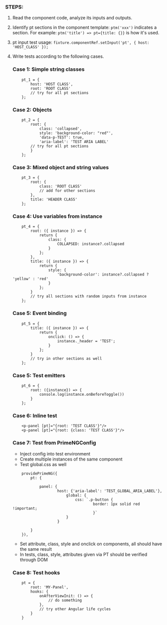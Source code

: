 ### STEPS:
1. Read the component code, analyze its inputs and outputs.
2. Identify pt sections in the component template: ```ptm('xxx')``` indicates a section. For example: ```ptm('title') => pt={title: {}}``` is how it's used.
3. pt input test usage: ```fixture.componentRef.setInput('pt', { host: 'HOST_CLASS' });```
4. Write tests according to the following cases.

    ### Case 1: Simple string classes
    ```
        pt_1 = {
            host: 'HOST CLASS',
            root: 'ROOT CLASS'
            // try for all pt sections
        };
    ```

    ### Case 2: Objects
    ```
        pt_2 = {
            root: {
                class: 'collapsed',
                style: 'background-color: "red"',
                'data-p-TEST': true,
                'aria-label': 'TEST ARIA LABEL'
            // try for all pt sections
            }
        };
    ```

    ### Case 3: Mixed object and string values
    ```
        pt_3 = {
            root: {
                class: 'ROOT CLASS'
                // add for other sections
            },
            title: 'HEADER CLASS'
        };
    ```

    ### Case 4: Use variables from instance
    ```
        pt_4 = {
            root: ({ instance }) => {
                return {
                    class: {
                        COLLAPSED: instance?.collapsed
                    }
                };
            },
            title: ({ instance }) => {
                return {
                    style: {
                        'background-color': instance?.collapsed ? 'yellow' : 'red'
                    }
                };
            }
            // try all sections with random inputs from instance
        };
    ```

    ### Case 5: Event binding
    ```
        pt_5 = {
            title: ({ instance }) => {
                return {
                    onclick: () => {
                        instance._header = 'TEST';
                    }
                };
            }
            // try in other sections as well
        };
    ```

    ### Case 5: Test emitters
    ```
        pt_6 = {
            root: ({instance}) => {
                console.log(instance.onBeforeToggle())
            }
        };
    ```

    ### Case 6: Inline test
    ```
        <p-panel [pt]="{root: 'TEST CLASS'}"/>
        <p-panel [pt]="{root: {class: 'TEST CLASS'}"/>
    ```

    ### Case 7: Test from PrimeNGConfig
    - Inject config into test environment
    - Create multiple instances of the same component
    - Test global.css as well
    ```
        providePrimeNG({
            pt: {

                panel: {
                        host: {'aria-label': 'TEST_GLOBAL_ARIA_LABEL'},
                            global: {
                                css: `.p-button {
                                        border: 1px solid red !important;
                                        }`
                            }
                        }

            }
        }),
    ```
    - Set attribute, class, style and onclick on components, all should have the same result
    - In tests, class, style, attributes given via PT should be verified through DOM

    ### Case 8: Test hooks
    ```
        pt = {
            root: 'MY-Panel',
            hooks: {
                onAfterViewInit: () => {
                    // do something
                },
                // try other Angular life cycles
            }
        }
    ```
